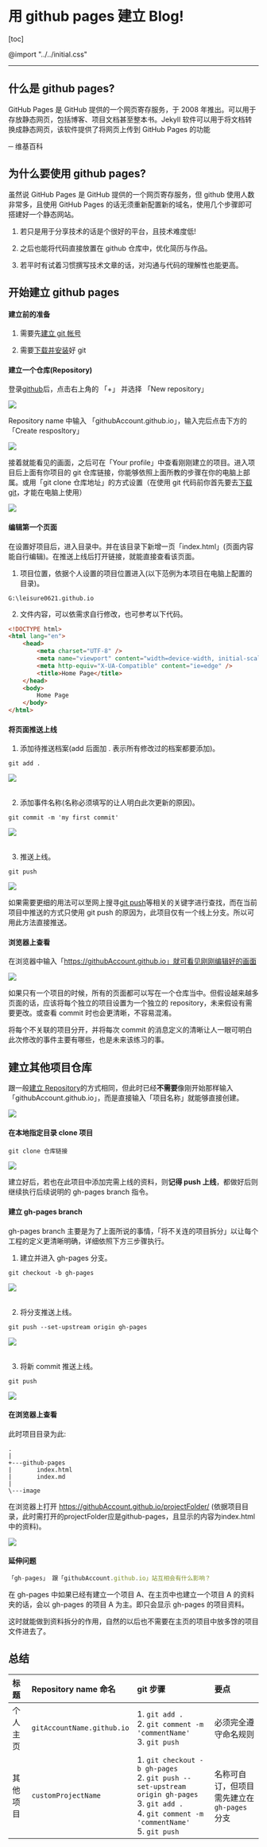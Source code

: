 <h1>用 github pages 建立 Blog!</h1>

[toc]

@import "../../initial.css"

---

## 什么是 github pages?

GitHub Pages 是 GitHub 提供的一个网页寄存服务，于 2008 年推出。可以用于存放静态网页，包括博客、项目文档甚至整本书。Jekyll 软件可以用于将文档转换成静态网页，该软件提供了将网页上传到 GitHub Pages 的功能

─ 维基百科

## 为什么要使用 github pages?

虽然说 GitHub Pages 是 GitHub 提供的一个网页寄存服务，但 github 使用人数非常多，且使用 GitHub Pages 的话无须重新配置新的域名，使用几个步骤即可搭建好一个静态网站。

1. 若只是用于分享技术的话是个很好的平台，且技术难度低!

2. 之后也能将代码直接放置在 github 仓库中，优化简历与作品。

3. 若平时有试着习惯撰写技术文章的话，对沟通与代码的理解性也能更高。

## 开始建立 github pages

#### 建立前的准备

1. 需要先[建立 git 帐号](https://github.com/)

2. 需要[下载并安装](https://git-scm.com/downloads)好 git

#### 建立一个仓库(Repository)

登录[github](https://github.com/)后，点击右上角的 「+」 并选择 「New repository」

<div class="g-img">
    <a href="../../image/github-pages/06.png" target="_blank">
        <img src="../../image/github-pages/06.png" />
    </a>
</div>

Repository name 中输入 「githubAccount.github.io」，输入完后点击下方的 「Create resposltory」

<div class="g-img">
    <a href="../../image/github-pages/01.png" target="_blank">
        <img src="../../image/github-pages/01.png" />
    </a>
</div>

接着就能看见的画面，之后可在「Your profile」中查看刚刚建立的项目。进入项目后上面有你项目的 git 仓库链接，你能够依照上面所教的步骤在你的电脑上部属。或用「git clone 仓库地址」的方式设置（在使用 git 代码前你首先要去[下载 git](https://git-scm.com/downloads)，才能在电脑上使用）

<div class="g-img">
    <a href="../../image/github-pages/07.png" target="_blank">
        <img src="../../image/github-pages/07.png" />
    </a>
</div>

#### 编辑第一个页面

在设置好项目后，进入目录中。并在该目录下新增一页「index.html」(页面内容能自行编辑)。在推送上线后打开链接，就能直接查看该页面。

1. 项目位置，依据个人设置的项目位置进入(以下范例为本项目在电脑上配置的目录)。

```git
G:\leisure0621.github.io
```

2. 文件内容，可以依需求自行修改，也可参考以下代码。

```html
<!DOCTYPE html>
<html lang="en">
    <head>
        <meta charset="UTF-8" />
        <meta name="viewport" content="width=device-width, initial-scale=1.0" />
        <meta http-equiv="X-UA-Compatible" content="ie=edge" />
        <title>Home Page</title>
    </head>
    <body>
        Home Page
    </body>
</html>
```

#### 将页面推送上线

1. 添加待推送档案(add 后面加 . 表示所有修改过的档案都要添加)。

```git
git add .
```

<div class="g-img">
    <a href="../../image/github-pages/16.png" target="_blank">
        <img src="../../image/github-pages/16.png" />
    </a>
</div>
<br>

2. 添加事件名称(名称必须填写的让人明白此次更新的原因)。

```git
git commit -m 'my first commit'
```

<div class="g-img">
    <a href="../../image/github-pages/17.png" target="_blank">
        <img src="../../image/github-pages/17.png" />
    </a>
</div>
<br>

3. 推送上线。

```git
git push
```

<div class="g-img">
    <a href="../../image/github-pages/18.png" target="_blank">
        <img src="../../image/github-pages/18.png" />
    </a>
</div>

如果需要更细的用法可以至网上搜寻[git push](https://blog.csdn.net/qq_37577660/article/details/78565899)等相关的关键字进行查找，而在当前项目中推送的方式只使用 git push 的原因为，此项目仅有一个线上分支。所以可用此方法直接推送。

#### 浏览器上查看

在浏览器中输入「https://githubAccount.github.io」就可看见刚刚编辑好的画面

<div class="g-img">
    <a href="../../image/github-pages/14.png" target="_blank">
        <img src="../../image/github-pages/14.png" />
    </a>
</div>

如果只有一个项目的时候，所有的页面都可以写在一个仓库当中。但假设越来越多页面的话，应该将每个独立的项目设置为一个独立的 repository，未来假设有需要更改。或查看 commit 时也会更清晰，不容易混淆。

将每个不关联的项目分开，并将每次 commit 的消息定义的清晰让人一眼可明白此次修改的事件主要有哪些，也是未来该练习的事。

## 建立其他项目仓库

跟一般[建立 Repository](https://github.com/new)的方式相同，但此时已经**不需要**像刚开始那样输入「githubAccount.github.io」，而是直接输入「项目名称」就能够直接创建。

<div class="g-img">
    <a href="../../image/github-pages/10.png" target="_blank">
        <img src="../../image/github-pages/10.png" />
    </a>
</div>

#### 在本地指定目录 clone 项目

```git
git clone 仓库链接
```

<div class="g-img">
    <a href="../../image/github-pages/19.png" target="_blank">
        <img src="../../image/github-pages/19.png" />
    </a>
</div>

建立好后，若也在此项目中添加完需上线的资料，则**记得 push 上线**，都做好后则继续执行后续说明的 gh-pages branch 指令。

#### 建立 gh-pages branch

gh-pages branch 主要是为了上面所说的事情，「将不关连的项目拆分」以让每个工程的定义更清晰明确，详细依照下方三步骤执行。

1. 建立并进入 gh-pages 分支。

```git
git checkout -b gh-pages
```

<div class="g-img">
    <a href="../../image/github-pages/15.png" target="_blank">
        <img src="../../image/github-pages/15.png" />
    </a>
</div>
<br>

2. 将分支推送上线。

```git
git push --set-upstream origin gh-pages
```

<div class="g-img">
    <a href="../../image/github-pages/11.png" target="_blank">
        <img src="../../image/github-pages/11.png" />
    </a>
</div>
<br>

3. 将新 commit 推送上线。

```git
git push
```

<div class="g-img">
    <a href="../../image/github-pages/18.png" target="_blank">
        <img src="../../image/github-pages/18.png" />
    </a>
</div>

#### 在浏览器上查看
 
此时项目目录为此:

```
.
|   
+---github-pages
|       index.html
|       index.md
|       
\---image
```

在浏览器上打开 https://githubAccount.github.io/projectFolder/ (依据项目目录，此时需打开的projectFolder应是github-pages，且显示的内容为index.html中的资料)。

<div class="g-img">
    <a href="../../image/github-pages/20.png" target="_blank">
        <img src="../../image/github-pages/20.png" />
    </a>
</div>

#### 延伸问题

```js
「gh-pages」 跟「githubAccount.github.io」站互相会有什么影响？
```

在 gh-pages 中如果已经有建立一个项目 A、在主页中也建立一个项目 A 的资料夹的话，会以 gh-pages 的项目 A 为主。即只会显示 gh-pages 的项目资料。

这时就能做到资料拆分的作用，自然的以后也不需要在主页的项目中放多馀的项目文件进去了。

## 总结

| 标题     | Repository name 命名       | git 步骤                                                                                                                                                    | 要点                                       |
| :------- | :------------------------- | :---------------------------------------------------------------------------------------------------------------------------------------------------------- | :----------------------------------------- |
| 个人主页 | `gitAccountName.github.io` | 1. `git add .` <br> 2. `git comment -m 'commentName'`<br> 3. `git push`                                                                                     | 必须完全遵守命名规则                       |
| 其他项目 | `customProjectName`        | 1. `git checkout -b gh-pages` <br>2. `git push --set-upstream origin gh-pages`<br> 3. `git add .` <br> 4. `git comment -m 'commentName'` <br> 5. `git push` | 名称可自订，但项目需先建立在`gh-pages`分支 |
